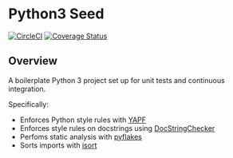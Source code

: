 # Python3 Seed

[![CircleCI](https://circleci.com/gh/mtlynch/python3_seed.svg?style=svg)](https://circleci.com/gh/mtlynch/python3_seed) [![Coverage Status](https://coveralls.io/repos/github/mtlynch/python3_seed/badge.svg?branch=master)](https://coveralls.io/github/mtlynch/python3_seed?branch=master)

## Overview

A boilerplate Python 3 project set up for unit tests and continuous integration.

Specifically:

* Enforces Python style rules with [YAPF](https://github.com/google/yapf)
* Enforces style rules on docstrings using [DocStringChecker](https://chromium.googlesource.com/chromiumos/chromite/+/master/cli/cros/lint.py)
* Perfoms static analysis with [pyflakes](https://github.com/megies/pyflakes)
* Sorts imports with [isort](https://github.com/timothycrosley/isort)

